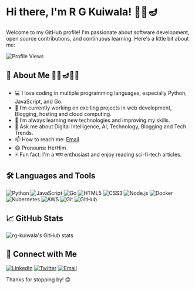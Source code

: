 # Hi there, I'm R G Kuiwala! 🌅🔱🪔

Welcome to my GitHub profile! I'm passionate about software development, open source contributions, and continuous learning. Here's a little bit about me:

![Profile Views](https://komarev.com/ghpvc/?username=rg-kuiwala&color=blue)

## 🚀 About Me 🌅🔱🪔🌺🌿

- 💻 I love coding in multiple programming languages, especially Python, JavaScript, and Go.
- 🔭 I’m currently working on exciting projects in web development, Blogging, hosting and cloud computing.
- 🌱 I’m always learning new technologies and improving my skills.
- 💬 Ask me about Digital Intelligence, AI, Technology, Blogging and Tech Trends.
- 📫 How to reach me: [Email](mailto:rgkuiwala.india@gmail.com)
- 😄 Pronouns: He/Him
- ⚡ Fun fact: I'm a चाय enthusiast and enjoy reading sci-fi-tech articles.

## 🛠️ Languages and Tools

![Python](https://img.shields.io/badge/Python-3776AB?style=for-the-badge&logo=python&logoColor=white)
![JavaScript](https://img.shields.io/badge/JavaScript-F7DF1E?style=for-the-badge&logo=javascript&logoColor=black)
![Go](https://img.shields.io/badge/Go-00ADD8?style=for-the-badge&logo=go&logoColor=white)
![HTML5](https://img.shields.io/badge/HTML5-E34F26?style=for-the-badge&logo=html5&logoColor=white)
![CSS3](https://img.shields.io/badge/CSS3-1572B6?style=for-the-badge&logo=css3&logoColor=white)
![Node.js](https://img.shields.io/badge/Node.js-339933?style=for-the-badge&logo=node-dot-js&logoColor=white)
![Docker](https://img.shields.io/badge/Docker-2496ED?style=for-the-badge&logo=docker&logoColor=white)
![Kubernetes](https://img.shields.io/badge/Kubernetes-326CE5?style=for-the-badge&logo=kubernetes&logoColor=white)
![AWS](https://img.shields.io/badge/AWS-232F3E?style=for-the-badge&logo=amazon-aws&logoColor=white)
![Git](https://img.shields.io/badge/Git-F05032?style=for-the-badge&logo=git&logoColor=white)
![GitHub](https://img.shields.io/badge/GitHub-181717?style=for-the-badge&logo=github&logoColor=white)

## 📈 GitHub Stats

![rg-kuiwala's GitHub stats](https://github-readme-stats.vercel.app/api?username=rg-kuiwala&show_icons=true&theme=radical)

## 🔗 Connect with Me

[![LinkedIn](https://img.shields.io/badge/LinkedIn-0A66C2?style=for-the-badge&logo=linkedin&logoColor=white)](https://www.linkedin.com/in/rgmeena/)
[![Twitter](https://img.shields.io/badge/Twitter-1DA1F2?style=for-the-badge&logo=twitter&logoColor=white)](https://twitter.com/rgmeena)
[![Email](https://img.shields.io/badge/Email-D14836?style=for-the-badge&logo=gmail&logoColor=white)](mailto:rgkuiwala.india@outlook.com)

Thanks for stopping by! 😊